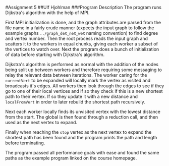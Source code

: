 #Assignment 5
##Ulf Hjohlman
###Program Description
The program runs Dijkstra's algorithm with the help of MPI.

First MPI initialization is done, and the graph attributes are parsed from the file name in a fairly crude manner (expects the input graph to follow the example graphs `../graph_deX_neX_weX` naming convention) to find degree and vertex number. Then the root process reads the input graph and scatters it to the workers in equal chunks, giving each worker a subset of the vertices to watch over. Next the program does a bunch of initialization of data before starting with Dijkstra's algorithm.

Dijkstra's algorithm is performed as normal with the addition of the nodes being split up between workers and therefore requiring some messaging to relay the relevant data between iterations. The worker caring for the `currentVert` to be expanded will locally mark the vertex as visited and broadcasts it's edges. All workers then look through the edges to see if they go to one of their local vertices and if so they check if this is a new shortest path to their vertex. If so they update it with a new distance and `localFromVert` in order to later rebuild the shortest path recursively.

Next each worker locally finds its unvisited vertex with the lowest distance from the start. The global is then found through a reduction call, and then used as the next vertex to expand.

Finally when reaching the `stop` vertex as the next vertex to expand the shortest path has been found and the program prints the path and length before terminating.

The program passed all performance goals with ease and found the same paths as the example program linked on the course homepage.
